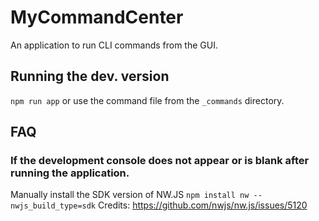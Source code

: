 # MyCommandCenter
An application to run CLI commands from the GUI.

## Running the dev. version
`npm run app` or use the command file from the `_commands` directory.

## FAQ
### If the development console does not appear or is blank after running the application.
Manually install the SDK version of NW.JS `npm install nw --nwjs_build_type=sdk`
Credits: https://github.com/nwjs/nw.js/issues/5120
